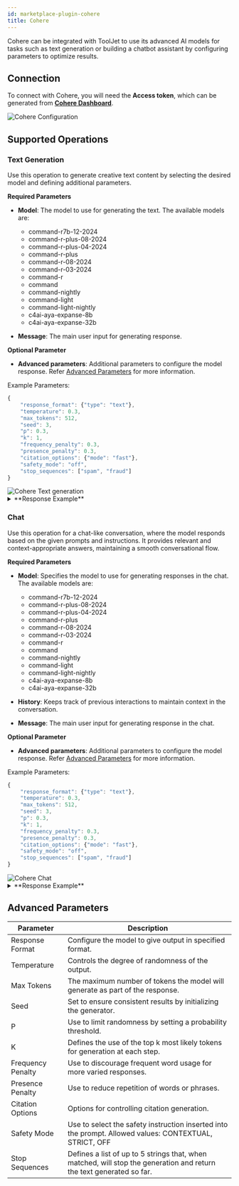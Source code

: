 ```yaml
---
id: marketplace-plugin-cohere
title: Cohere
---
```


Cohere can be integrated with ToolJet to use its advanced AI models for tasks such as text generation or building a chatbot assistant by configuring parameters to optimize results.

## Connection

To connect with Cohere, you will need the **Access token**, which can be generated from **[Cohere Dashboard](https://dashboard.cohere.com/api-keys)**.

<img className="screenshot-full" src="/img/marketplace/plugins/cohere/config.png" alt="Cohere Configuration" />

## Supported Operations

### Text Generation

Use this operation to generate creative text content by selecting the desired model and defining additional parameters.

**Required Parameters**

- **Model**: The model to use for generating the text. The available models are:
    - command-r7b-12-2024
    - command-r-plus-08-2024
    - command-r-plus-04-2024
    - command-r-plus
    - command-r-08-2024
    - command-r-03-2024
    - command-r
    - command
    - command-nightly
    - command-light
    - command-light-nightly
    - c4ai-aya-expanse-8b
    - c4ai-aya-expanse-32b

- **Message**: The main user input for generating response.

**Optional Parameter**

- **Advanced parameters**: Additional parameters to configure the model response. Refer [Advanced Parameters](#advanced-parameters) for more information.

Example Parameters:

```js 
{
    "response_format": {"type": "text"},
    "temperature": 0.3,
    "max_tokens": 512,
    "seed": 3,
    "p": 0.3,
    "k": 1,
    "frequency_penalty": 0.3,
    "presence_penalty": 0.3,
    "citation_options": {"mode": "fast"},
    "safety_mode": "off",
    "stop_sequences": ["spam", "fraud"]
}
```

<img className="screenshot-full" src="/img/marketplace/plugins/cohere/text-generation.png" alt="Cohere Text generation" />

<details>
<summary>**Response Example**</summary>

ToolJet is an open-source no-code platform that allows you to build your own tools and automate your workflows in minutes. It is built on top of the powerful Airbyte open-source standard for data integration, focusing on user-friendliness and extensibility. With ToolJet, you can create custom solutions for your business without any prior coding knowledge.

Here's a high-level overview of the features and capabilities of ToolJet:

1. **No-Code Builder**: ToolJet offers a visual interface where you can quickly create powerful applications, workflows, and automation scripts without writing a single line of code.

2. **Data Integration**: ToolJet leverages Airbyte to provide seamless data integration capabilities. You can sync data from various sources like databases, APIs, or SaaS applications to build custom dashboards, data pipelines, or extensions.

3. **Visual Automation Builder**: Create automated workflows using a drag-and-drop interface. Connect various tools, apps, and APIs to automate tasks, notifications, data manipulation, and more.

4. **Open Source**: Being open-source means you get full transparency over the platform's underlying code. Plus, you can contribute to the project and customize or extend it according to your needs.

5. **Extensions & APIs**: ToolJet provides a marketplace for sharing and discovering extensions, APIs, and pre-built workflows. You can extend the functionality of ToolJet with community-built solutions.

6. **Dashboard & Reports**: Create interactive dashboards and reports using the built-in charting and visualization tools. Visualize data from various sources in one place and share insights with your team.

7. **Forms & UI**: Easily create forms and user interfaces using ToolJet's intuitive form builder. Collect data, feedback, or insights from your users or systems.

8. **Collaboration & Security**: Control user access and permissions with robust security features. Collaborate with team members on different projects and ensure data privacy and compliance.

9. **Integration with External Tools**: ToolJet integrates with popular productivity, collaboration, and data tools, including Slack, Google Workspace, Microsoft Office, Airbyte, and more.

10. **Open API & Extensibility**: ToolJet has a robust application programming interface (API), which allows developers to extend its capabilities. You can customize and connect any external service or application.

ToolJet is a versatile platform that spans several use cases, including business process automation, data management, workflow optimization

</details>

### Chat

Use this operation for a chat-like conversation, where the model responds based on the given prompts and instructions. It provides relevant and context-appropriate answers, maintaining a smooth conversational flow.

**Required Parameters**

- **Model**: Specifies the model to use for generating responses in the chat. The available models are:
    - command-r7b-12-2024
    - command-r-plus-08-2024
    - command-r-plus-04-2024
    - command-r-plus
    - command-r-08-2024
    - command-r-03-2024
    - command-r
    - command
    - command-nightly
    - command-light
    - command-light-nightly
    - c4ai-aya-expanse-8b
    - c4ai-aya-expanse-32b

- **History**: Keeps track of previous interactions to maintain context in the conversation.

- **Message**: The main user input for generating response in the chat.

**Optional Parameter**

- **Advanced parameters**: Additional parameters to configure the model response. Refer [Advanced Parameters](#advanced-parameters) for more information.

Example Parameters:

```js 
{
    "response_format": {"type": "text"},
    "temperature": 0.3,
    "max_tokens": 512,
    "seed": 3,
    "p": 0.3,
    "k": 1,
    "frequency_penalty": 0.3,
    "presence_penalty": 0.3,
    "citation_options": {"mode": "fast"},
    "safety_mode": "off",
    "stop_sequences": ["spam", "fraud"]
}
```

<img className="screenshot-full" src="/img/marketplace/plugins/cohere/chat.png" alt="Cohere Chat" />

<details>
<summary>**Response Example**</summary>

ToolJet is a no-code platform that allows you to build custom internal tools with drag and drop functionality. You can integrate Cohere with ToolJet to enable an added advantage of AI features in your apps built on ToolJet. 

To integrate Cohere AI into your ToolJet app, you should have a Cohere AI API key. If you don't have one, you can sign up for a free Cohere AI account and get your API key. 

As a next step, you can refer to our documentation to see a step-by-step guide to integrate Cohere AI with ToolJet. If you have any further questions, please let me know!

</details>

## Advanced Parameters

| Parameter| Description |
|----------|-------------|
| Response Format | Configure the model to give output in specified format. |
| Temperature | Controls the degree of randomness of the output. |
| Max Tokens | The maximum number of tokens the model will generate as part of the response. |
| Seed | Set to ensure consistent results by initializing the generator. |
| P | Use to limit randomness by setting a probability threshold. |
| K | Defines the use of the top k most likely tokens for generation at each step. | 
| Frequency Penalty | Use to discourage frequent word usage for more varied responses. |
| Presence Penalty | Use to reduce repetition of words or phrases. |
| Citation Options | Options for controlling citation generation. |
| Safety Mode | Use to select the safety instruction inserted into the prompt. Allowed values: CONTEXTUAL, STRICT, OFF  |
| Stop Sequences | Defines a list of up to 5 strings that, when matched, will stop the generation and return the text generated so far. |